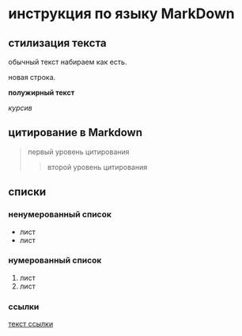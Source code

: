 # инструкция по языку MarkDown

## стилизация текста

обычный текст набираем как есть.

новая строка.

**полужирный текст**

*курсив*

## цитирование в Markdown
>первый уровень цитирования
>>второй уровень цитирования

## списки
### ненумерованный список
* лист
* лист

### нумерованный список
1. лист
2. лист

### ccылки
[текст ссылки](https://www.example.com)


